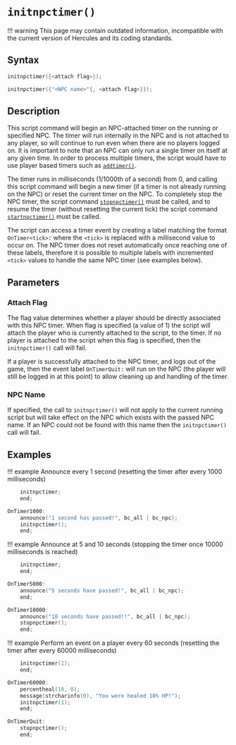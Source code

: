 # `initnpctimer()`

!!! warning
	This page may contain outdated information, incompatible with the current version of Hercules and its coding standards.

## Syntax

```c
initnpctimer({<attach flag>});
```

```c
initnpctimer({"<NPC name>"{, <attach flag>}});
```

## Description

This script command will begin an NPC-attached timer on the running or specified NPC. The timer will run internally in the NPC and is not attached to any player, so will continue to run even when there are no players logged on. It is important to note that an NPC can only run a single timer on itself at any given time. In order to process multiple timers, the script would have to use player based timers such as [`addtimer()`](addtimer.md).

The timer runs in milliseconds (1/1000th of a second) from 0, and calling this script command will begin a new timer (if a timer is not already running on the NPC) or reset the current timer on the NPC. To completely stop the NPC timer, the script command [`stopnpctimer()`](stopnpctimer.md) must be called, and to resume the timer (without resetting the current tick) the script command [`startnpctimer()`](startnpctimer.md) must be called.

The script can access a timer event by creating a label matching the format `OnTimer<tick>:` where the `<tick>` is replaced with a millisecond value to occur on. The NPC timer does not reset automatically once reaching one of these labels, therefore it is possible to multiple labels with incremented `<tick>` values to handle the same NPC timer (see examples below).

## Parameters

### Attach Flag

The flag value determines whether a player should be directly associated with this NPC timer. When flag is specified (a value of 1) the script will attach the player who is currently attached to the script, to the timer. If no player is attached to the script when this flag is specified, then the `initnpctimer()` call will fail.

If a player is successfully attached to the NPC timer, and logs out of the game, then the event label `OnTimerQuit:` will run on the NPC (the player will still be logged in at this point) to allow cleaning up and handling of the timer.

### NPC Name

If specified, the call to `initnpctimer()` will not apply to the current running script but will take effect on the NPC which exists with the passed NPC name. If an NPC could not be found with this name then the `initnpctimer()` call will fail.

## Examples

!!! example
	Announce every 1 second (resetting the timer after every 1000 milliseconds)

```c
	initnpctimer;
	end;

OnTimer1000:
	announce("1 second has passed!", bc_all | bc_npc);
	initnpctimer();
	end;
```

!!! example
	Announce at 5 and 10 seconds (stopping the timer once 10000 milliseconds is reached)

```c
	initnpctimer;
	end;

OnTimer5000:
	announce("5 seconds have passed!", bc_all | bc_npc);
	end;

OnTimer10000:
	announce("10 seconds have passed!!", bc_all | bc_npc);
	stopnpctimer();
	end;
```

!!! example
	Perform an event on a player every 60 seconds (resetting the timer after every 60000 milliseconds)

```c
	initnpctimer(1);
	end;

OnTimer60000:
	percentheal(10, 0);
	message(strcharinfo(0), "You were healed 10% HP!");
	initnpctimer(1);
	end;

OnTimerQuit:
	stopnpctimer();
	end;
```

